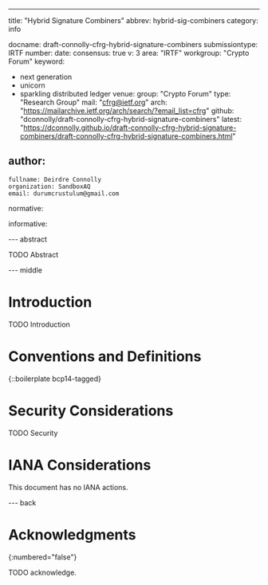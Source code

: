 ---
title: "Hybrid Signature Combiners"
abbrev: hybrid-sig-combiners
category: info

docname: draft-connolly-cfrg-hybrid-signature-combiners
submissiontype: IRTF
number:
date:
consensus: true
v: 3
area: "IRTF"
workgroup: "Crypto Forum"
keyword:
 - next generation
 - unicorn
 - sparkling distributed ledger
venue:
  group: "Crypto Forum"
  type: "Research Group"
  mail: "cfrg@ietf.org"
  arch: "https://mailarchive.ietf.org/arch/search/?email_list=cfrg"
  github: "dconnolly/draft-connolly-cfrg-hybrid-signature-combiners"
  latest: "https://dconnolly.github.io/draft-connolly-cfrg-hybrid-signature-combiners/draft-connolly-cfrg-hybrid-signature-combiners.html"



author:
 -
    fullname: Deirdre Connolly
    organization: SandboxAQ
    email: durumcrustulum@gmail.com

normative:

informative:


--- abstract

TODO Abstract


--- middle

# Introduction

TODO Introduction


# Conventions and Definitions

{::boilerplate bcp14-tagged}


# Security Considerations

TODO Security


# IANA Considerations

This document has no IANA actions.


--- back

# Acknowledgments
{:numbered="false"}

TODO acknowledge.
